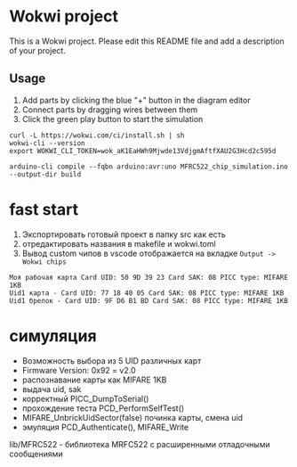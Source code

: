 # Wokwi project

This is a Wokwi project. Please edit this README file and add a description of your project.

## Usage

1. Add parts by clicking the blue "+" button in the diagram editor
2. Connect parts by dragging wires between them
3. Click the green play button to start the simulation


```
curl -L https://wokwi.com/ci/install.sh | sh
wokwi-cli --version
export WOKWI_CLI_TOKEN=wok_aK1EaHWh9Mjwde13VdjgmAftfXAU2G3Hcd2c595d
```

```
arduino-cli compile --fqbn arduino:avr:uno MFRC522_chip_simulation.ino --output-dir build
```

# fast start
1. Экспортировать готовый проект в папку src как есть
2. отредактировать названия в makefile и wokwi.toml
3. Вывод custom чипов в vscode отображается на вкладке `Output -> Wokwi chips`

```
Моя рабочая карта Card UID: 50 9D 39 23 Card SAK: 08 PICC type: MIFARE 1KB
Uid1 карта - Card UID: 77 18 40 05 Card SAK: 08 PICC type: MIFARE 1KB
Uid1 брелок - Card UID: 9F D6 B1 BD Card SAK: 08 PICC type: MIFARE 1KB
```


# симуляция
- Возможность выбора из 5 UID различных карт
- Firmware Version: 0x92 = v2.0
- распознавание карты как MIFARE 1KB
- выдача uid, sak
- корректный PICC_DumpToSerial()
- прохождение теста PCD_PerformSelfTest()
- MIFARE_UnbrickUidSector(false) починка карты, смена uid
- эмуляция PCD_Authenticate(), MIFARE_Write

lib/MFRC522 - библиотека MRFC522 с расширенными отладочными сообщениями